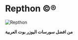 # Repthon ©®

![Repthon](https://i.ibb.co/XFTMznm/IMG-20221003-134319-520.jpg)

**من افضل سورسات اليوزر بوت العربية**

